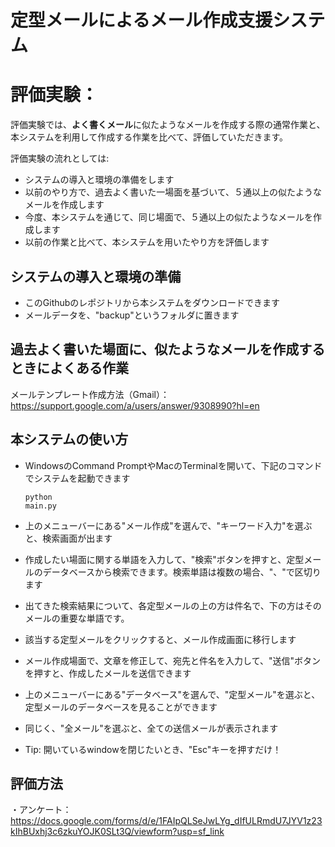 # 定型メールによるメール作成支援システム

# 評価実験：
評価実験では、**よく書くメール**に似たようなメールを作成する際の通常作業と、本システムを利用して作成する作業を比べて、評価していただきます。

評価実験の流れとしては:
* システムの導入と環境の準備をします
* 以前のやり方で、過去よく書いた一場面を基づいて、５通以上の似たようなメールを作成します
* 今度、本システムを通じて、同じ場面で、５通以上の似たようなメールを作成します
* 以前の作業と比べて、本システムを用いたやり方を評価します

## システムの導入と環境の準備
* このGithubのレポジトリから本システムをダウンロードできます
* メールデータを、"backup"というフォルダに置きます

## 過去よく書いた場面に、似たようなメールを作成するときによくある作業
<!-- 例として、あなたは社会人で、毎日、ほぼ同じ仕事を上司に報告メールを送らなければなりません。そのメールを作成するたびに、
* 送信メールボックスに入って、検索バーに、過去メールに書かれたと思う単語を入力して、検索する。
* 検索結果の中、件名またメールの最初行から適切そうなメールを判断して、メールを開いて、そのメールの文章をコピーします。
* 作成画面に入って、コピーした文章を貼り付けます。
* 内容を修正して、送信します。-->

メールテンプレート作成方法（Gmail）：https://support.google.com/a/users/answer/9308990?hl=en

## 本システムの使い方
* WindowsのCommand PromptやMacのTerminalを開いて、下記のコマンドでシステムを起動できます<pre><code>python main.py</code></pre>
* 上のメニューバーにある"メール作成"を選んで、"キーワード入力"を選ぶと、検索画面が出ます
* 作成したい場面に関する単語を入力して、"検索"ボタンを押すと、定型メールのデータベースから検索できます。検索単語は複数の場合、"、"で区切ります
* 出てきた検索結果について、各定型メールの上の方は件名で、下の方はそのメールの重要な単語です。
* 該当する定型メールをクリックすると、メール作成画面に移行します
* メール作成場面で、文章を修正して、宛先と件名を入力して、"送信"ボタンを押すと、作成したメールを送信できます


* 上のメニューバーにある"データベース"を選んで、"定型メール"を選ぶと、定型メールのデータベースを見ることができます
* 同じく、"全メール"を選ぶと、全ての送信メールが表示されます
* Tip: 開いているwindowを閉じたいとき、"Esc"キーを押すだけ！


## 評価方法
・アンケート：https://docs.google.com/forms/d/e/1FAIpQLSeJwLYg_dIfULRmdU7JYV1z23kIhBUxhj3c6zkuYOJK0SLt3Q/viewform?usp=sf_link
